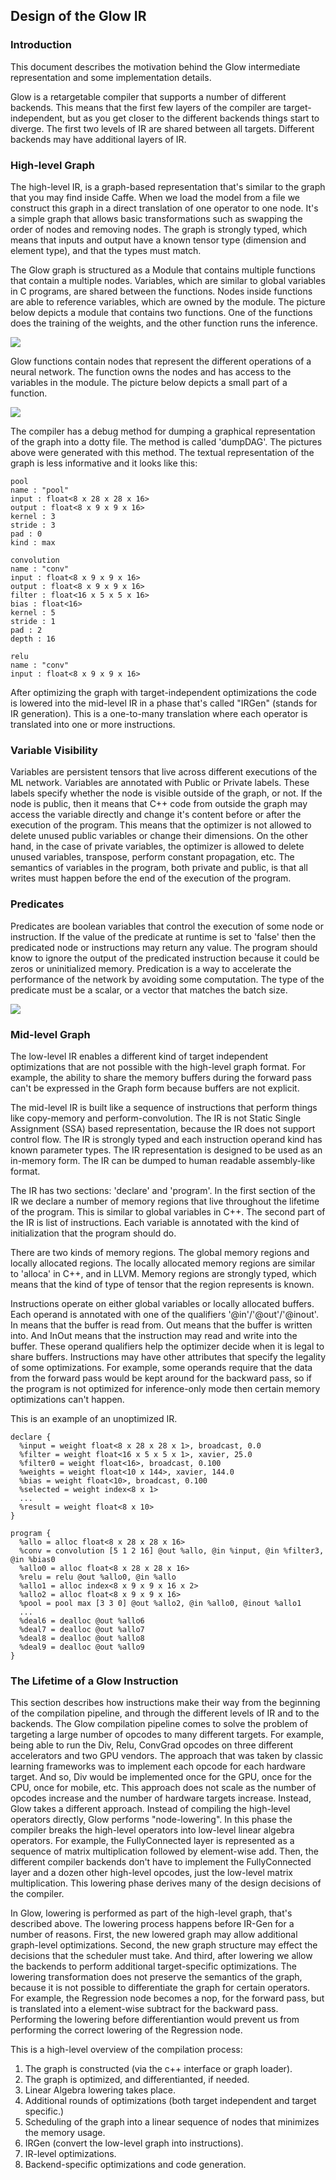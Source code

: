 ## Design of the Glow IR

### Introduction

This document describes the motivation behind the Glow intermediate
representation and some implementation details.

Glow is a retargetable compiler that supports a number of different backends.
This means that the first few layers of the compiler are target-independent, but
as you get closer to the different backends things start to diverge.  The first
two levels of IR are shared between all targets. Different backends may have
additional layers of IR.

### High-level Graph

The high-level IR, is a graph-based representation that's similar to the graph
that you may find inside Caffe.  When we load the model from a file we construct
this graph in a direct translation of one operator to one node.  It's a simple
graph that allows basic transformations such as swapping the order of nodes and
removing nodes. The graph is strongly typed, which means that inputs and output
have a known tensor type (dimension and element type), and that the types must
match.

The Glow graph is structured as a Module that contains multiple functions that
contain a multiple nodes. Variables, which are similar to global variables in C
programs, are shared between the functions. Nodes inside functions are able to
reference variables, which are owned by the module. The picture below depicts a
module that contains two functions.  One of the functions does the training of
the weights, and the other function runs the inference.

![](module.png)

Glow functions contain nodes that represent the different operations of a neural
network. The function owns the nodes and has access to the variables in the
module. The picture below depicts a small part of a function.

![](nodes.png)

The compiler has a debug method for dumping a graphical representation of the
graph into a dotty file. The method is called 'dumpDAG'. The pictures above were
generated with this method. The textual representation of the graph is less
informative and it looks like this:

  ```
  pool
  name : "pool"
  input : float<8 x 28 x 28 x 16>
  output : float<8 x 9 x 9 x 16>
  kernel : 3
  stride : 3
  pad : 0
  kind : max

  convolution
  name : "conv"
  input : float<8 x 9 x 9 x 16>
  output : float<8 x 9 x 9 x 16>
  filter : float<16 x 5 x 5 x 16>
  bias : float<16>
  kernel : 5
  stride : 1
  pad : 2
  depth : 16

  relu
  name : "conv"
  input : float<8 x 9 x 9 x 16>
  ```

After optimizing the graph with target-independent optimizations the code is
lowered into the mid-level IR in a phase that's called "IRGen" (stands for IR
generation). This is a one-to-many translation where each operator is translated
into one or more instructions.

### Variable Visibility

Variables are persistent tensors that live across different executions of the ML
network.  Variables are annotated with Public or Private labels. These labels
specify whether the node is visible outside of the graph, or not. If the node is
public, then it means that C++ code from outside the graph may access the
variable directly and change it's content before or after the execution of the
program.  This means that the optimizer is not allowed to delete unused public
variables or change their dimensions. On the other hand, in the case of private
variables, the optimizer is allowed to delete unused variables, transpose,
perform constant propagation, etc. The semantics of variables in the program,
both private and public, is that all writes must happen before the end of the
execution of the program.

### Predicates

Predicates are boolean variables that control the execution of some node or
instruction. If the value of the predicate at runtime is set to 'false' then the
predicated node or instructions may return any value. The program should know to
ignore the output of the predicated instruction because it could be zeros or
uninitialized memory. Predication is a way to accelerate the performance of the
network by avoiding some computation. The type of the predicate must be a
scalar, or a vector that matches the batch size.

![](pred.png)

### Mid-level Graph

The low-level IR enables a different kind of target independent optimizations
that are not possible with the high-level graph format. For example, the ability
to share the memory buffers during the forward pass can't be expressed in the
Graph form because buffers are not explicit.

The mid-level IR is built like a sequence of instructions that perform things
like copy-memory and perform-convolution.  The IR is not Static Single
Assignment (SSA) based representation, because the IR does not support control
flow. The IR is strongly typed and each instruction operand kind has known
parameter types.  The IR representation is designed to be used as an in-memory
form. The IR can be dumped to human readable assembly-like format.

The IR has two sections: 'declare' and 'program'. In the first section of the IR
we declare a number of memory regions that live throughout the lifetime of the
program. This is similar to global variables in C++. The second part of the IR
is list of instructions. Each variable is annotated with the kind of
initialization that the program should do.

There are two kinds of memory regions. The global memory regions and locally
allocated regions. The locally allocated memory regions are similar to 'alloca'
in C++, and in LLVM. Memory regions are strongly typed, which means that the
kind of type of tensor that the region represents is known.

Instructions operate on either global variables or locally allocated buffers.
Each operand is annotated with one of the qualifiers '@in'/'@out'/'@inout'. In
means that the buffer is read from. Out means that the buffer is written into.
And InOut means that the instruction may read and write into the buffer. These
operand qualifiers help the optimizer decide when it is legal to share buffers.
Instructions may have other attributes that specify the legality of some
optimizations. For example, some operands require that the data from the forward
pass would be kept around for the backward pass, so if the program is not
optimized for inference-only mode then certain memory optimizations can't
happen.


This is an example of an unoptimized IR.

  ```
  declare {
    %input = weight float<8 x 28 x 28 x 1>, broadcast, 0.0
    %filter = weight float<16 x 5 x 5 x 1>, xavier, 25.0
    %filter0 = weight float<16>, broadcast, 0.100
    %weights = weight float<10 x 144>, xavier, 144.0
    %bias = weight float<10>, broadcast, 0.100
    %selected = weight index<8 x 1>
    ...
    %result = weight float<8 x 10>
  }

  program {
    %allo = alloc float<8 x 28 x 28 x 16>
    %conv = convolution [5 1 2 16] @out %allo, @in %input, @in %filter3, @in %bias0
    %allo0 = alloc float<8 x 28 x 28 x 16>
    %relu = relu @out %allo0, @in %allo
    %allo1 = alloc index<8 x 9 x 9 x 16 x 2>
    %allo2 = alloc float<8 x 9 x 9 x 16>
    %pool = pool max [3 3 0] @out %allo2, @in %allo0, @inout %allo1
    ...
    %deal6 = dealloc @out %allo6
    %deal7 = dealloc @out %allo7
    %deal8 = dealloc @out %allo8
    %deal9 = dealloc @out %allo9
  }
  ```

### The Lifetime of a Glow Instruction

This section describes how instructions make their way from the beginning of the
compilation pipeline, and through the different levels of IR and to the
backends.  The Glow compilation pipeline comes to solve the problem of targeting
a large number of opcodes to many different targets. For example, being able to
run the Div, Relu, ConvGrad opcodes on three different accelerators and two GPU
vendors. The approach that was taken by classic learning frameworks was to
implement each opcode for each hardware target. And so, Div would be implemented
once for the GPU, once for the CPU, once for mobile, etc. This approach does not
scale as the number of opcodes increase and the number of hardware targets
increase. Instead, Glow takes a different approach. Instead of compiling the
high-level operators directly, Glow performs "node-lowering". In this phase the
compiler breaks the high-level operators into low-level linear algebra
operators. For example, the FullyConnected layer is represented as a sequence of
matrix multiplication followed by element-wise add. Then, the different compiler
backends don't have to implement the FullyConnected layer and a dozen other
high-level opcodes, just the low-level matrix multiplication. This lowering
phase derives many of the design decisions of the compiler.

In Glow, lowering is performed as part of the high-level graph, that's described
above. The lowering process happens before IR-Gen for a number of reasons.
First, the new lowered graph may allow additional graph-level optimizations.
Second, the new graph structure may effect the decisions that the scheduler must
take. And third, after lowering we allow the backends to perform additional
target-specific optimizations. The lowering transformation does not preserve the
semantics of the graph, because it is not possible to differentiate the graph
for certain operators. For example, the Regression node becomes a nop, for the
forward pass, but is translated into a element-wise subtract for the backward
pass. Performing the lowering before differentiantion would prevent us from
performing the correct lowering of the Regression node.

This is a high-level overview of the compilation process:
1. The graph is constructed (via the c++ interface or graph loader).
2. The graph is optimized, and differentianted, if needed.
3. Linear Algebra lowering takes place.
4. Additional rounds of optimizations (both target independent and target specific.)
5. Scheduling of the graph into a linear sequence of nodes that minimizes the memory usage.
6. IRGen (convert the low-level graph into instructions).
7. IR-level optimizations.
8. Backend-specific optimizations and code generation.



